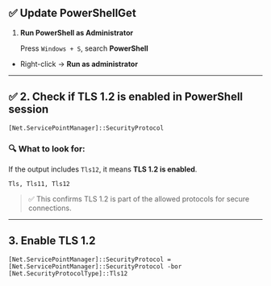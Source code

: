 ## ✅ Update PowerShellGet

1. **Run PowerShell as Administrator**

   Press  `Windows + S`, search  **PowerShell**
    
-   Right-click →  **Run as administrator**
    

----------
## ✅ 2. **Check if TLS 1.2 is enabled in PowerShell session**

    [Net.ServicePointManager]::SecurityProtocol 

### 🔍 What to look for:

If the output includes `Tls12`, it means **TLS 1.2 is enabled**.

    Tls, Tls11, Tls12 

> ✅ This confirms TLS 1.2 is part of the allowed protocols for secure connections.

----------

## 3. **Enable TLS 1.2**

    [Net.ServicePointManager]::SecurityProtocol = [Net.ServicePointManager]::SecurityProtocol -bor [Net.SecurityProtocolType]::Tls12

